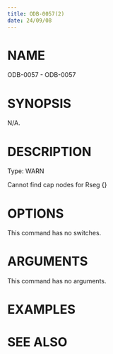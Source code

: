 ```yaml
---
title: ODB-0057(2)
date: 24/09/08
---
```


# NAME

ODB-0057 - ODB-0057

# SYNOPSIS

N/A.

# DESCRIPTION

Type: WARN

Cannot find cap nodes for Rseg {}

# OPTIONS

This command has no switches.

# ARGUMENTS

This command has no arguments.

# EXAMPLES

# SEE ALSO
